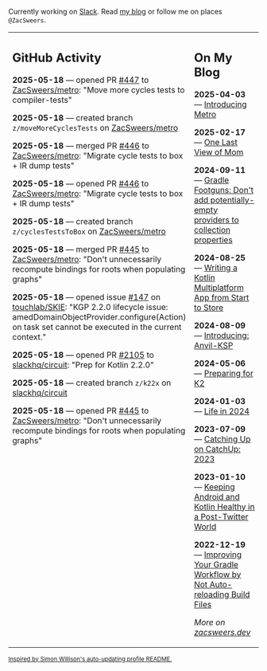 Currently working on [Slack](https://slack.com/). Read [my blog](https://zacsweers.dev/) or follow me on places `@ZacSweers`.

<table><tr><td valign="top" width="60%">

## GitHub Activity
<!-- githubActivity starts -->
**2025-05-18** — opened PR [#447](https://github.com/ZacSweers/metro/pull/447) to [ZacSweers/metro](https://github.com/ZacSweers/metro): "Move more cycles tests to compiler-tests"

**2025-05-18** — created branch `z/moveMoreCyclesTests` on [ZacSweers/metro](https://github.com/ZacSweers/metro)

**2025-05-18** — merged PR [#446](https://github.com/ZacSweers/metro/pull/446) to [ZacSweers/metro](https://github.com/ZacSweers/metro): "Migrate cycle tests to box + IR dump tests"

**2025-05-18** — opened PR [#446](https://github.com/ZacSweers/metro/pull/446) to [ZacSweers/metro](https://github.com/ZacSweers/metro): "Migrate cycle tests to box + IR dump tests"

**2025-05-18** — created branch `z/cyclesTestsToBox` on [ZacSweers/metro](https://github.com/ZacSweers/metro)

**2025-05-18** — merged PR [#445](https://github.com/ZacSweers/metro/pull/445) to [ZacSweers/metro](https://github.com/ZacSweers/metro): "Don't unnecessarily recompute bindings for roots when populating graphs"

**2025-05-18** — opened issue [#147](https://github.com/touchlab/SKIE/issues/147) on [touchlab/SKIE](https://github.com/touchlab/SKIE): "KGP 2.2.0 lifecycle issue: amedDomainObjectProvider.configure(Action) on task set cannot be executed in the current context."

**2025-05-18** — opened PR [#2105](https://github.com/slackhq/circuit/pull/2105) to [slackhq/circuit](https://github.com/slackhq/circuit): "Prep for Kotlin 2.2.0"

**2025-05-18** — created branch `z/k22x` on [slackhq/circuit](https://github.com/slackhq/circuit)

**2025-05-18** — opened PR [#445](https://github.com/ZacSweers/metro/pull/445) to [ZacSweers/metro](https://github.com/ZacSweers/metro): "Don't unnecessarily recompute bindings for roots when populating graphs"
<!-- githubActivity ends -->
</td><td valign="top" width="40%">

## On My Blog
<!-- blog starts -->
**2025-04-03** — [Introducing Metro](https://www.zacsweers.dev/introducing-metro/)

**2025-02-17** — [One Last View of Mom](https://www.zacsweers.dev/one-last-view-of-mom/)

**2024-09-11** — [Gradle Footguns: Don't add potentially-empty providers to collection properties](https://www.zacsweers.dev/gradle-footgun-adding-empty-providers-to-collection-properties/)

**2024-08-25** — [Writing a Kotlin Multiplatform App from Start to Store](https://www.zacsweers.dev/writing-a-kotlin-multiplatform-app-from-start-to-store/)

**2024-08-09** — [Introducing: Anvil-KSP](https://www.zacsweers.dev/introducing-anvil-ksp/)

**2024-05-06** — [Preparing for K2](https://www.zacsweers.dev/preparing-for-k2/)

**2024-01-03** — [Life in 2024](https://www.zacsweers.dev/life-in-2024/)

**2023-07-09** — [Catching Up on CatchUp: 2023](https://www.zacsweers.dev/catching-up-on-catchup-2023/)

**2023-01-10** — [Keeping Android and Kotlin Healthy in a Post-Twitter World](https://www.zacsweers.dev/keeping-android-healthy/)

**2022-12-19** — [Improving Your Gradle Workflow by Not Auto-reloading Build Files](https://www.zacsweers.dev/improving-your-workflow-by-not-auto-reloading-build-files/)
<!-- blog ends -->
_More on [zacsweers.dev](https://zacsweers.dev/)_
</td></tr></table>

<sub><a href="https://simonwillison.net/2020/Jul/10/self-updating-profile-readme/">Inspired by Simon Willison's auto-updating profile README.</a></sub>